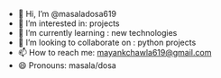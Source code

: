 - 👋 Hi, I’m @masaladosa619
- 👀 I’m interested in: projects
- 🌱 I’m currently learning : new technologies
- 💞️ I’m looking to collaborate on : python projects
- 📫 How to reach me: mayankchawla619@gmail.com
- 😄 Pronouns: masala/dosa
<!---
masaladosa619/masaladosa619 is a ✨ special ✨ repository because its `README.md` (this file) appears on your GitHub profile.
You can click the Preview link to take a look at your changes.
--->
